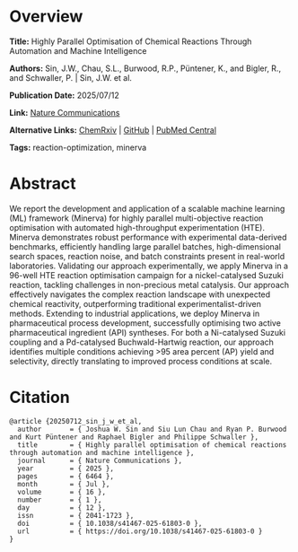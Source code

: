 # Overview
**Title:**
Highly Parallel Optimisation of Chemical Reactions Through Automation and Machine Intelligence

**Authors:**
Sin, J.W., Chau, S.L., Burwood, R.P., Püntener, K., and Bigler, R., and Schwaller, P. |
Sin, J.W. et al.

**Publication Date:**
2025/07/12

**Link:**
[Nature Communications](https://www.nature.com/articles/s41467-025-61803-0)

**Alternative Links:**
[ChemRxiv](https://chemrxiv.org/engage/chemrxiv/article-details/66f976b5cec5d6c142981e4e) |
[GitHub](https://github.com/schwallergroup/minerva) |
[PubMed Central](https://pmc.ncbi.nlm.nih.gov/articles/PMC12255721)

**Tags:**
reaction-optimization, minerva


# Abstract
We report the development and application of a scalable machine learning (ML) framework (Minerva) for highly parallel multi-objective reaction optimisation with automated high-throughput experimentation (HTE).
Minerva demonstrates robust performance with experimental data-derived benchmarks, efficiently handling large parallel batches, high-dimensional search spaces, reaction noise, and batch constraints present in real-world laboratories.
Validating our approach experimentally, we apply Minerva in a 96-well HTE reaction optimisation campaign for a nickel-catalysed Suzuki reaction, tackling challenges in non-precious metal catalysis.
Our approach effectively navigates the complex reaction landscape with unexpected chemical reactivity, outperforming traditional experimentalist-driven methods.
Extending to industrial applications, we deploy Minerva in pharmaceutical process development, successfully optimising two active pharmaceutical ingredient (API) syntheses.
For both a Ni-catalysed Suzuki coupling and a Pd-catalysed Buchwald-Hartwig reaction, our approach identifies multiple conditions achieving >95 area percent (AP) yield and selectivity, directly translating to improved process conditions at scale.


# Citation
```
@article {20250712_sin_j_w_et_al,
  author       = { Joshua W. Sin and Siu Lun Chau and Ryan P. Burwood and Kurt Püntener and Raphael Bigler and Philippe Schwaller },
  title        = { Highly parallel optimisation of chemical reactions through automation and machine intelligence },
  journal      = { Nature Communications },
  year         = { 2025 },
  pages        = { 6464 },
  month        = { Jul },
  volume       = { 16 },
  number       = { 1 },
  day          = { 12 },
  issn         = { 2041-1723 },
  doi          = { 10.1038/s41467-025-61803-0 },
  url          = { https://doi.org/10.1038/s41467-025-61803-0 }
}
```
